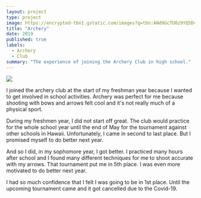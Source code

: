 ```yaml
---
layout: project
type: project
image: https://encrypted-tbn1.gstatic.com/images?q=tbn:ANd9GcTU0z9YQ5DvrxICuI0B0fYYoXIGs7zIPEK6p_gl3BZaNg6noGNp
title: "Archery"
date: 2019
published: true
labels:
  - Archery
  - Club
summary: "The experience of joining the Archery Club in high school."
---
```


<img class="img-fluid" src="../img/https://encrypted-tbn1.gstatic.com/images?q=tbn:ANd9GcTU0z9YQ5DvrxICuI0B0fYYoXIGs7zIPEK6p_gl3BZaNg6noGNp">

I joined the archery club at the start of my freshman year because I wanted to get involved in school activities. Archery was perfect for me because shooting with bows and arrows felt cool and it's not really much of a physical sport.

During my freshmen year, I did not start off great. The club would practice for the whole school year until the end of May for the tournament against other schools in Hawaii. Unfortunately, I came in second to last place. But I promised myself to do better next year.

And so I did, in my sophomore year, I got better. I practiced many hours after school and I found many different techniques for me to shoot accurate with my arrows. That tournament put me in 5th place. I was even more motivated to do better next year.

I had so much confidence that I felt I was going to be in 1st place. Until the upcoming tournament came and it got cancelled due to the Covid-19.
